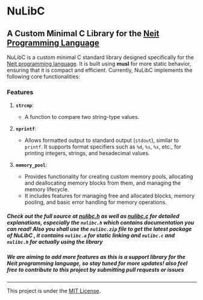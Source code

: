 # NuLibC
## A Custom Minimal C Library for the [Neit Programming Language](https://oxumlabs.github.io/nsite)

NuLibC is a custom minimal C standard library designed specifically for the [Neit programming language](https://oxumlabs.github.io/nsite). It is built using **musl** for more static behavior, ensuring that it is compact and efficient. Currently, NuLibC implements the following core functionalities:

### Features

1. **`strcmp`**:
   - A function to compare two string-type values.
   
2. **`nprintf`**:
   - Allows formatted output to standard output (`stdout`), similar to `printf`. It supports format specifiers such as `%d`, `%s`, `%x`, etc., for printing integers, strings, and hexadecimal values.
   
3. **`memory_pool`**:
   - Provides functionality for creating custom memory pools, allocating and deallocating memory blocks from them, and managing the memory lifecycle.
   - It includes features for managing free and allocated blocks, memory pooling, and basic error handling for memory operations.

##### Check out the full source at [nulibc.h](nulibc.h) as well as [nulibc.c](nulibc.c) for detailed explanations, especially the `nulibc.h` which contains documentation you can read! Also you shall use the ``nulibc.zip`` file to get the latest package of NuLibC , it contains ``nulibc.a`` for static linking and ``nulibc.c`` and ``nulibc.h`` for actually using the library

##### We are aiming to add more features as this is a support library for the Neit programming language, so stay tuned for more updates! also feel free to contribute to this project by submitting pull requests or issues

---
This project is under the [MIT License](LICENSE).

